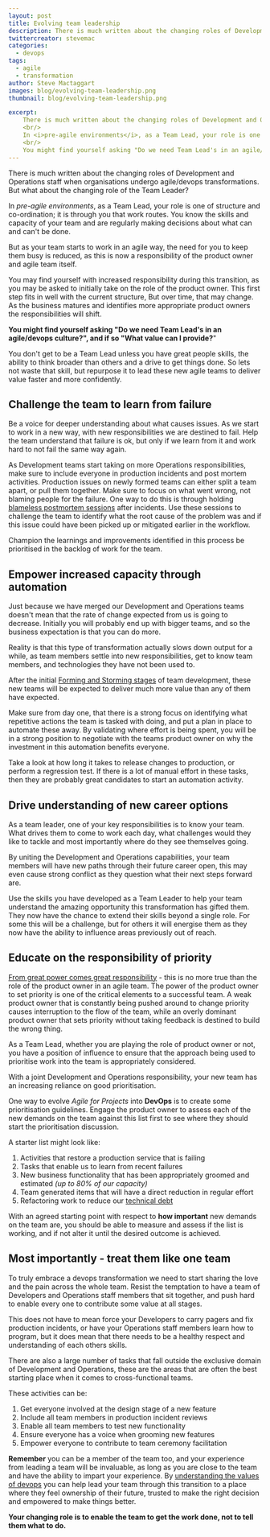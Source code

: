 ```yaml
---
layout: post
title: Evolving team leadership
description: There is much written about the changing roles of Development and Operations staff when organisations undergo agile/devops transformations.  But what about the changing role of the Team Leader?
twittercreator: stevemac
categories:
  - devops
tags:
  - agile
  - transformation
author: Steve Mactaggart
images: blog/evolving-team-leadership.png
thumbnail: blog/evolving-team-leadership.png

excerpt:
    There is much written about the changing roles of Development and Operations staff when organisations undergo agile/devops transformations.  But what about the changing role of the Team Leader?<br/>
    <br/>
    In <i>pre-agile environments</i>, as a Team Lead, your role is one of structure and co-ordination, it is through you that work routes. You know the skills and capacity of your team and are regularly making decisions about what can and can't be done.<br/>
    <br/>
    You might find yourself asking "Do we need Team Lead's in an agile/devops culture?" and If so "What value can I provide?"
---
```


There is much written about the changing roles of Development and Operations staff when organisations undergo agile/devops transformations.  But what about the changing role of the Team Leader?

In *pre-agile environments*, as a Team Lead, your role is one of structure and co-ordination; it is through you that work routes. You know the skills and capacity of your team and are regularly making decisions about what can and can't be done.

But as your team starts to work in an agile way, the need for you to keep them busy is reduced, as this is now a responsibility of the product owner and agile team itself.

You may find yourself with increased responsibility during this transition, as you may be asked to initially take on the role of the product owner.  This first step fits in well with the current structure,  But over time, that may change.  As the business matures and identifies more appropriate product owners the responsibilities will shift.

**You might find yourself asking "Do we need Team Lead's in an agile/devops culture?", and if so "What value can I provide?**"

You don't get to be a Team Lead unless you have great people skills, the ability to think broader than others and a drive to get things done.  So lets not waste that skill, but repurpose it to lead these new agile teams to deliver value faster and more confidently.

## Challenge the team to learn from failure

Be a voice for deeper understanding about what causes issues.  As we start to work in a new way, with new responsibilities we are destined to fail.  Help the team understand that failure is ok, but only if we learn from it and work hard to not fail the same way again.

As Development teams start taking on more Operations responsibilities, make sure to include everyone in production incidents and post mortem activities.  Production issues on newly formed teams can either split a team apart, or pull them together.  Make sure to focus on what went wrong, not blaming people for the failure. One way to do this is through holding [blameless postmortem sessions](https://codeascraft.com/2012/05/22/blameless-postmortems/) after incidents.  Use these sessions to challenge the team to identify what the root cause of the problem was and if this issue could have been picked up or mitigated earlier in the workflow.

Champion the learnings and improvements identified in this process be prioritised in the backlog of work for the team.

## Empower increased capacity through automation

Just because we have merged our Development and Operations teams doesn't mean that the rate of change expected from us is going to decrease.  Initially you will probably end up with bigger teams, and so the business expectation is that you can do more.

Reality is that this type of transformation actually slows down output for a while, as team members settle into new responsibilities, get to know team members, and technologies they have not been used to.

After the initial [Forming and Storming stages](https://en.wikipedia.org/wiki/Tuckman%27s_stages_of_group_development) of team development, these new teams will be expected to deliver much more value than any of them have expected.  

Make sure from day one, that there is a strong focus on identifying what repetitive actions the team is tasked with doing, and put a plan in place to automate these away.  By validating where effort is being spent, you will be in a strong position to negotiate with the teams product owner on why the investment in this automation benefits everyone.

Take a look at how long it takes to release changes to production, or perform a regression test.  If there is a lot of manual effort in these tasks, then they are probably great candidates to start an automation activity.

## Drive understanding of new career options

As a team leader, one of your key responsibilities is to know your team.  What drives them to come to work each day, what challenges would they like to tackle and most importantly where do they see themselves going.

By uniting the Development and Operations capabilities, your team members will have new paths through their future career open, this may even cause strong conflict as they question what their next steps forward are.

Use the skills you have developed as a Team Leader to help your team understand the amazing opportunity this transformation has gifted them.  They now have the chance to extend their skills beyond a single role.  For some this will be a challenge, but for others it will energise them as they now have the ability to influence areas previously out of reach.

## Educate on the responsibility of priority

[From great power comes great responsibility](http://quoteinvestigator.com/2015/07/23/great-power/) - this is no more true than the role of the product owner in an agile team.  The power of the product owner to set priority is one of the critical elements to a successful team.  A weak product owner that is constantly being pushed around to change priority causes interruption to the flow of the team, while an overly dominant product owner that sets priority without taking feedback is destined to build the wrong thing.

As a Team Lead, whether you are playing the role of product owner or not, you have a position of influence to ensure that the approach being used to prioritise work into the team is appropriately considered.

With a joint Development and Operations responsibility, your new team has an increasing reliance on good prioritisation.

One way to evolve *Agile for Projects* into **DevOps** is to create some prioritisation guidelines.  Engage the product owner to assess each of the new demands on the team against this list first to see where they should start the prioritisation discussion.

A starter list might look like:

1. Activities that restore a production service that is failing
2. Tasks that enable us to learn from recent failures
3. New business functionality that has been appropriately groomed and estimated *(up to 80% of our capacity)*
4. Team generated items that will have a direct reduction in regular effort
5. Refactoring work to reduce our [technical debt](https://en.wikipedia.org/wiki/Technical_debt)

With an agreed starting point with respect to **how important** new demands on the team are, you should be able to measure and assess if the list is working, and if not alter it until the desired outcome is achieved.

## Most importantly - treat them like one team

To truly embrace a devops transformation we need to start sharing the love and the pain across the whole team.  Resist the temptation to have a team of Developers and Operations staff members that sit together, and push hard to enable every one to contribute some value at all stages.

This does not have to mean force your Developers to carry pagers and fix production incidents, or have your Operations staff members learn how to program, but it does mean that there needs to be a healthy respect and understanding of each others skills.

There are also a large number of tasks that fall outside the exclusive domain of Development and Operations, these are the areas that are often the best starting place when it comes to cross-functional teams.  

These activities can be:
1. Get everyone involved at the design stage of a new feature
2. Include all team members in production incident reviews
3. Enable all team members to test new functionality
4. Ensure everyone has a voice when grooming new features
5. Empower everyone to contribute to team ceremony facilitation



**Remember** you can be a member of the team too, and your experience from leading a team will be invaluable, as long as you are close to the team and have the ability to impart your experience.  By [understanding the values of devops](/culture/2017/03/12/four-values-of-devops.html) you can help lead your team through this transition to a place where they feel ownership of their future, trusted to make the right decision and empowered to make things better.

**Your changing role is to enable the team to get the work done, not to tell them what to do.**
